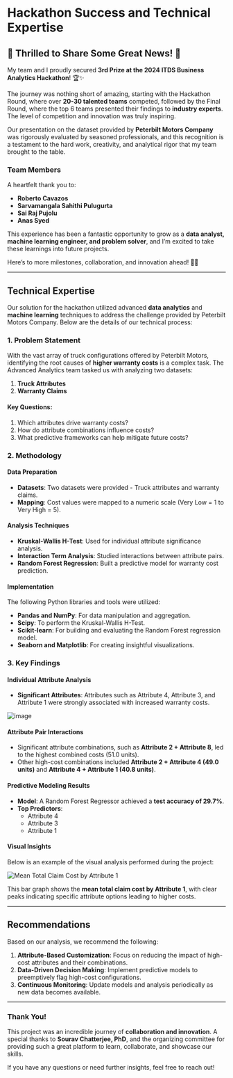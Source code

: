 # Hackathon Success and Technical Expertise

## 🎉 Thrilled to Share Some Great News! 🎉

My team and I proudly secured **3rd Prize at the 2024 ITDS Business Analytics Hackathon**! 🏆✨

The journey was nothing short of amazing, starting with the Hackathon Round, where over **20-30 talented teams** competed, followed by the Final Round, where the top 6 teams presented their findings to **industry experts**. The level of competition and innovation was truly inspiring.

Our presentation on the dataset provided by **Peterbilt Motors Company** was rigorously evaluated by seasoned professionals, and this recognition is a testament to the hard work, creativity, and analytical rigor that my team brought to the table.

### Team Members

A heartfelt thank you to:

- **Roberto Cavazos**
- **Sarvamangala Sahithi Pulugurta**
- **Sai Raj Pujolu**
- **Anas Syed**

This experience has been a fantastic opportunity to grow as a **data analyst, machine learning engineer, and problem solver**, and I’m excited to take these learnings into future projects.

Here’s to more milestones, collaboration, and innovation ahead! 🚀💡

---

## Technical Expertise

Our solution for the hackathon utilized advanced **data analytics** and **machine learning** techniques to address the challenge provided by Peterbilt Motors Company. Below are the details of our technical process:

### 1. Problem Statement

With the vast array of truck configurations offered by Peterbilt Motors, identifying the root causes of **higher warranty costs** is a complex task. The Advanced Analytics team tasked us with analyzing two datasets:

1. **Truck Attributes**
2. **Warranty Claims**

#### Key Questions:

1. Which attributes drive warranty costs?
2. How do attribute combinations influence costs?
3. What predictive frameworks can help mitigate future costs?

### 2. Methodology

#### **Data Preparation**

- **Datasets**: Two datasets were provided - Truck attributes and warranty claims.
- **Mapping**: Cost values were mapped to a numeric scale (Very Low = 1 to Very High = 5).

#### **Analysis Techniques**

- **Kruskal-Wallis H-Test**: Used for individual attribute significance analysis.
- **Interaction Term Analysis**: Studied interactions between attribute pairs.
- **Random Forest Regression**: Built a predictive model for warranty cost prediction.

#### **Implementation**

The following Python libraries and tools were utilized:

- **Pandas and NumPy**: For data manipulation and aggregation.
- **Scipy**: To perform the Kruskal-Wallis H-Test.
- **Scikit-learn**: For building and evaluating the Random Forest regression model.
- **Seaborn and Matplotlib**: For creating insightful visualizations.

### 3. Key Findings

#### Individual Attribute Analysis

- **Significant Attributes**: Attributes such as Attribute 4, Attribute 3, and Attribute 1 were strongly associated with increased warranty costs.

![image](https://github.com/user-attachments/assets/0a9636a7-caad-41c1-90ac-1019a7e0233f) 

#### Attribute Pair Interactions

- Significant attribute combinations, such as **Attribute 2 + Attribute 8**, led to the highest combined costs (51.0 units).
- Other high-cost combinations included **Attribute 2 + Attribute 4 (49.0 units)** and **Attribute 4 + Attribute 1 (40.8 units)**.

#### Predictive Modeling Results

- **Model**: A Random Forest Regressor achieved a **test accuracy of 29.7%**.
- **Top Predictors**:
  - Attribute 4
  - Attribute 3
  - Attribute 1

#### Visual Insights

Below is an example of the visual analysis performed during the project:

![Mean Total Claim Cost by Attribute 1](image.png)

This bar graph shows the **mean total claim cost by Attribute 1**, with clear peaks indicating specific attribute options leading to higher costs.

---

## Recommendations

Based on our analysis, we recommend the following:

1. **Attribute-Based Customization**: Focus on reducing the impact of high-cost attributes and their combinations.
2. **Data-Driven Decision Making**: Implement predictive models to preemptively flag high-cost configurations.
3. **Continuous Monitoring**: Update models and analysis periodically as new data becomes available.

---

### Thank You!

This project was an incredible journey of **collaboration and innovation**. A special thanks to **Sourav Chatterjee, PhD**, and the organizing committee for providing such a great platform to learn, collaborate, and showcase our skills.

If you have any questions or need further insights, feel free to reach out!

